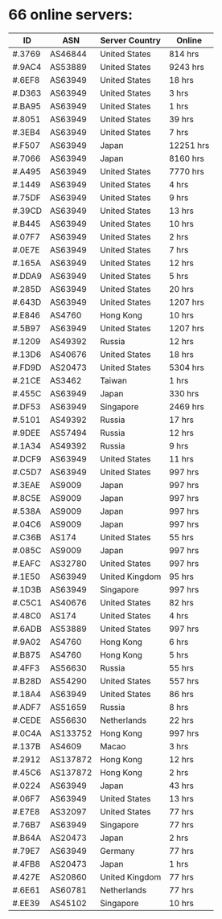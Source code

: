 # 66 online servers:

| ID | ASN | Server Country | Online |
| ------ | ------ | ------ | ------ |
| #.3769 | AS46844 | United States | 814 hrs |
| #.9AC4 | AS53889 | United States | 9243 hrs |
| #.6EF8 | AS63949 | United States | 18 hrs |
| #.D363 | AS63949 | United States | 3 hrs |
| #.BA95 | AS63949 | United States | 1 hrs |
| #.8051 | AS63949 | United States | 39 hrs |
| #.3EB4 | AS63949 | United States | 7 hrs |
| #.F507 | AS63949 | Japan | 12251 hrs |
| #.7066 | AS63949 | Japan | 8160 hrs |
| #.A495 | AS63949 | United States | 7770 hrs |
| #.1449 | AS63949 | United States | 4 hrs |
| #.75DF | AS63949 | United States | 9 hrs |
| #.39CD | AS63949 | United States | 13 hrs |
| #.B445 | AS63949 | United States | 10 hrs |
| #.07F7 | AS63949 | United States | 2 hrs |
| #.0E7E | AS63949 | United States | 7 hrs |
| #.165A | AS63949 | United States | 12 hrs |
| #.DDA9 | AS63949 | United States | 5 hrs |
| #.285D | AS63949 | United States | 20 hrs |
| #.643D | AS63949 | United States | 1207 hrs |
| #.E846 | AS4760 | Hong Kong | 10 hrs |
| #.5B97 | AS63949 | United States | 1207 hrs |
| #.1209 | AS49392 | Russia | 12 hrs |
| #.13D6 | AS40676 | United States | 18 hrs |
| #.FD9D | AS20473 | United States | 5304 hrs |
| #.21CE | AS3462 | Taiwan | 1 hrs |
| #.455C | AS63949 | Japan | 330 hrs |
| #.DF53 | AS63949 | Singapore | 2469 hrs |
| #.5101 | AS49392 | Russia | 17 hrs |
| #.9DEE | AS57494 | Russia | 12 hrs |
| #.1A34 | AS49392 | Russia | 9 hrs |
| #.DCF9 | AS63949 | United States | 11 hrs |
| #.C5D7 | AS63949 | United States | 997 hrs |
| #.3EAE | AS9009 | Japan | 997 hrs |
| #.8C5E | AS9009 | Japan | 997 hrs |
| #.538A | AS9009 | Japan | 997 hrs |
| #.04C6 | AS9009 | Japan | 997 hrs |
| #.C36B | AS174 | United States | 55 hrs |
| #.085C | AS9009 | Japan | 997 hrs |
| #.EAFC | AS32780 | United States | 997 hrs |
| #.1E50 | AS63949 | United Kingdom | 95 hrs |
| #.1D3B | AS63949 | Singapore | 997 hrs |
| #.C5C1 | AS40676 | United States | 82 hrs |
| #.48C0 | AS174 | United States | 4 hrs |
| #.6ADB | AS53889 | United States | 997 hrs |
| #.9A02 | AS4760 | Hong Kong | 6 hrs |
| #.B875 | AS4760 | Hong Kong | 5 hrs |
| #.4FF3 | AS56630 | Russia | 55 hrs |
| #.B28D | AS54290 | United States | 557 hrs |
| #.18A4 | AS63949 | United States | 86 hrs |
| #.ADF7 | AS51659 | Russia | 8 hrs |
| #.CEDE | AS56630 | Netherlands | 22 hrs |
| #.0C4A | AS133752 | Hong Kong | 997 hrs |
| #.137B | AS4609 | Macao | 3 hrs |
| #.2912 | AS137872 | Hong Kong | 12 hrs |
| #.45C6 | AS137872 | Hong Kong | 2 hrs |
| #.0224 | AS63949 | Japan | 43 hrs |
| #.06F7 | AS63949 | United States | 13 hrs |
| #.E7E8 | AS32097 | United States | 77 hrs |
| #.76B7 | AS63949 | Singapore | 77 hrs |
| #.B64A | AS20473 | Japan | 2 hrs |
| #.79E7 | AS63949 | Germany | 77 hrs |
| #.4FB8 | AS20473 | Japan | 1 hrs |
| #.427E | AS20860 | United Kingdom | 77 hrs |
| #.6E61 | AS60781 | Netherlands | 77 hrs |
| #.EE39 | AS45102 | Singapore | 10 hrs |

